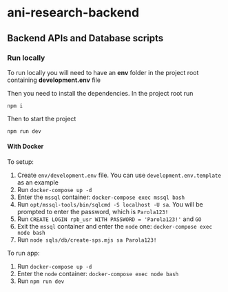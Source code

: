 # ani-research-backend
## Backend APIs and Database scripts


### Run locally

To run locally you will need to have an **env** folder in the project root containing **development.env** file

Then you need to install the dependencies. In the project root run
```
npm i
```

Then to start the project
```
npm run dev
```

#### With Docker

To setup:

1. Create `env/development.env` file. You can use `development.env.template` as an example
2. Run `docker-compose up -d`
3. Enter the `mssql` container: `docker-compose exec mssql bash`
4. Run `opt/mssql-tools/bin/sqlcmd -S localhost -U sa`. You will be prompted to enter the password, which is `Parola123!`
5. Run `CREATE LOGIN rpb_usr WITH PASSWORD = 'Parola123!'` and `GO`
6. Exit the `mssql` container and enter the `node` one: `docker-compose exec node bash`
7. Run `node sqls/db/create-sps.mjs sa Parola123!`

To run app:

1. Run `docker-compose up -d`
2. Enter the `node` container: `docker-compose exec node bash`
3. Run `npm run dev`

